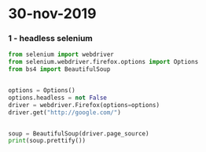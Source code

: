 # 30-nov-2019


### 1 - headless selenium

```python
from selenium import webdriver
from selenium.webdriver.firefox.options import Options
from bs4 import BeautifulSoup


options = Options()
options.headless = not False
driver = webdriver.Firefox(options=options)
driver.get("http://google.com/")


soup = BeautifulSoup(driver.page_source)
print(soup.prettify())
```
